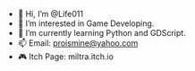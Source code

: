 - 👋 Hi, I’m @Life011
- 👀 I’m interested in Game Developing.
- 🌱 I’m currently learning Python and GDScript.
- 📫 Email: proismine@yahoo.com
- 🎮 Itch Page: miltra.itch.io
<!---
Life011/Life011 is a ✨ special ✨ repository because its `README.md` (this file) appears on your GitHub profile.
You can click the Preview link to take a look at your changes.
--->
